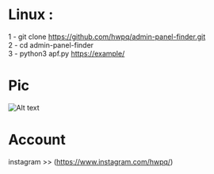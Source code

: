 # Linux :
1 - git clone  https://github.com/hwpq/admin-panel-finder.git \
2 - cd admin-panel-finder \
3 - python3 apf.py <https://example/>  
  # Pic
  ![Alt text](https://c.top4top.io/p_1870l1prd1.png "Optional title")
  # Account
  instagram >> (https://www.instagram.com/hwpq/)
